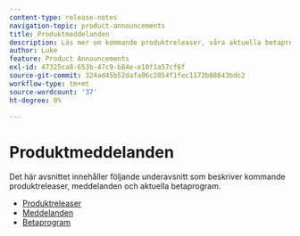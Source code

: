 ```yaml
---
content-type: release-notes
navigation-topic: product-announcements
title: Produktmeddelanden
description: Läs mer om kommande produktreleaser, våra aktuella betaprogram eller meddelanden.
author: Luke
feature: Product Announcements
exl-id: 47325ca8-653b-47c9-b84e-e10f1a57cf6f
source-git-commit: 324ad45b52dafa96c2854f1fec1172b88643bdc2
workflow-type: tm+mt
source-wordcount: '37'
ht-degree: 0%

---
```


# Produktmeddelanden

Det här avsnittet innehåller följande underavsnitt som beskriver kommande produktreleaser, meddelanden och aktuella betaprogram.

* [Produktreleaser](../product-announcements/product-releases/product-releases.md)
* [Meddelanden](../product-announcements/announcements/announcements.md)
* [Betaprogram](../product-announcements/betas/betas.md)
